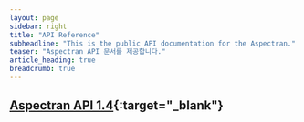 ```yaml
---
layout: page
sidebar: right
title: "API Reference"
subheadline: "This is the public API documentation for the Aspectran."
teaser: "Aspectran API 문서를 제공합니다."
article_heading: true
breadcrumb: true
---
```


## [Aspectran API 1.4](http://api.aspectran.com/1.4/){:target="_blank"}

